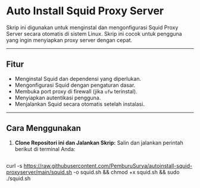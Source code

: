 # Auto Install Squid Proxy Server

Skrip ini digunakan untuk menginstal dan mengonfigurasi Squid Proxy Server secara otomatis di sistem Linux. Skrip ini cocok untuk pengguna yang ingin menyiapkan proxy server dengan cepat.

---

## **Fitur**
- Menginstal Squid dan dependensi yang diperlukan.
- Mengonfigurasi Squid dengan pengaturan dasar.
- Membuka port proxy di firewall (jika `ufw` terinstal).
- Menyiapkan autentikasi pengguna.
- Menjalankan Squid secara otomatis setelah instalasi.

---

## **Cara Menggunakan**

1. **Clone Repositori ini dan Jalankan Skrip:**
   Salin dan jalankan perintah berikut di terminal Anda:
   ```bash
curl -s https://raw.githubusercontent.com/PemburuSurya/autoinstall-squid-proxyserver/main/squid.sh -o squid.sh && chmod +x squid.sh && sudo ./squid.sh
